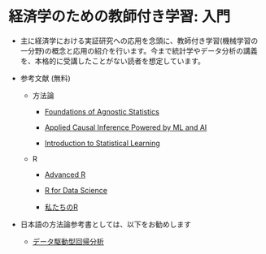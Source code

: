 # 経済学のための教師付き学習: 入門

- 主に経済学における実証研究への応用を念頭に、教師付き学習(機械学習の一分野)の概念と応用の紹介を行います。今まで統計学やデータ分析の講義を、本格的に受講したことがない読者を想定しています。

- 参考文献 (無料)

    - 方法論

        - [Foundations of Agnostic Statistics](https://www.cambridge.org/core/books/foundations-of-agnostic-statistics/684756357E7E9B3DFF0A8157FB2DCECA)

        - [Applied Causal Inference Powered by ML and AI](https://causalml-book.org/)
        
        - [Introduction to Statistical Learning](https://www.statlearning.com/)

    - R

        - [Advanced R](https://adv-r.hadley.nz/)
    
        - [R for Data Science](https://r4ds.had.co.nz/)
    
        - [私たちのR](https://www.jaysong.net/RBook/)
    
- 日本語の方法論参考書としては、以下をお勧めします

    - [データ駆動型回帰分析](https://www.nippyo.co.jp/shop/book/9267.html)

